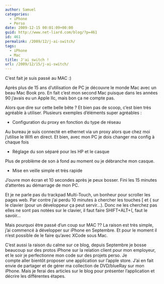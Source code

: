 ```yaml
---
author: Samuel
categories:
  - iPhone
  - Perso
date: 2009-12-15 00:01:09+00:00
guid: http://www.net-liard.com/blog/?p=461
id: 461
permalink: /2009/12/j-ai-switch/
tags:
  - iPhone
  - Mac
title: J'ai switch !
url: /2009/12/15/j-ai-switch/
---
```


C&#8217;est fait je suis passé au MAC :)

Après plus de 15 ans d&#8217;utilisation de PC je découvre le monde Mac avec un beau Mac Book pro. En fait c&#8217;est mon second Mac puisque dans les années 90 j&#8217;avais eu un Apple IIc, mais bon ça ne compte pas.

Alors que dire sur cette belle bête ? Et bien pas de scoop, c&#8217;est bien très agréable à utiliser. Plusieurs exemples d&#8217;éléments super agréables :

  * Configuration du proxy en fonction du type de réseau

Au bureau je suis connecté en ethernet via un proxy alors que chez moi j&#8217;utilise le Wifi en direct. Et bien, avec mon PC je dois changer ma config à chaque fois

  * Réglage du son séparé pour les HP et le casque

Plus de problème de son à fond au moment ou je débranche mon casque.

  * Mise en veille simple et très rapide

J&#8217;ouvre mon écran et 10 secondes après je peux bosser. Fini les 15 minutes d&#8217;attentes au démarrage de mon PC.

Et je ne parle pas du <span>trackpad</span> Multi-Touch, un bonheur pour scroller les pages web. Par contre j&#8217;ai perdu 10 minutes à chercher les touches [ et { sur le clavier (pour un développeur ça peut servir&#8230;). Donc ne les cherchez pas elles ne sont pas notées sur le clavier, il faut faire SHIFT+ALT+(, faut le savoir&#8230;

Mais pourquoi être passé d&#8217;un coup sur MAC ?? La raison est très simple, j&#8217;ai commencé à développer sur iPhone en Septembre. Et pour le moment il n&#8217;est possible de le faire qu&#8217;avec XCode sous Mac.

C&#8217;est aussi la raison du calme sur ce blog, depuis Septembre je bosse beaucoup sur des protos iPhone sur la relation client pour mon employeur, et le soir je perfectionne mon code sur des projets perso. Je compte aller bientôt proposer une application sur l&#8217;apple store. J&#8217;ai en fait envie de partager et de gérer ma collection de DVD/blueRay sur mon iPhone. Mais je ferai des articles sur le blog pour présenter l&#8217;application et décrire les différentes étapes.